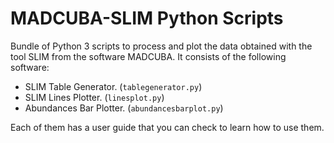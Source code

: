 # MADCUBA-SLIM Python Scripts

Bundle of Python 3 scripts to process and plot the data obtained with the tool SLIM from the software MADCUBA. It consists of the following software:
* SLIM Table Generator. (`tablegenerator.py`)
* SLIM Lines Plotter. (`linesplot.py`)
* Abundances Bar Plotter. (`abundancesbarplot.py`)

Each of them has a user guide that you can check to learn how to use them.
